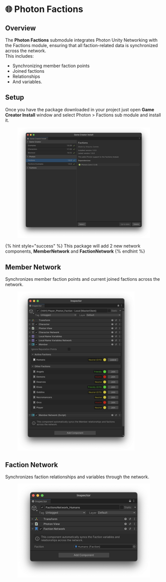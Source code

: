 # 🌐 Photon Factions

## Overview

The **Photon Factions** submodule integrates Photon Unity Networking with the Factions module, ensuring that all faction-related data is synchronized across the network.\
This includes:

* Synchronizing member faction points
* Joined factions
* Relationships
* And variables.

## Setup

Once you have the package downloaded in your project just open **Game Creator Install** window and select Photon > Factions sub module and install it.&#x20;

<figure><img src="../../.gitbook/assets/image (90).png" alt=""><figcaption></figcaption></figure>

{% hint style="success" %}
This package will add 2 new network components, **MemberNetwork** and **FactionNetwork**
{% endhint %}

## Member Network

Synchronizes member faction points and current joined factions across the network.

<div align="left">

<figure><img src="../../.gitbook/assets/image (88).png" alt="" width="375"><figcaption></figcaption></figure>

</div>



## Faction Network

Synchronizes faction relationships and variables through the network.

<div align="left">

<figure><img src="../../.gitbook/assets/image (89).png" alt=""><figcaption></figcaption></figure>

</div>
